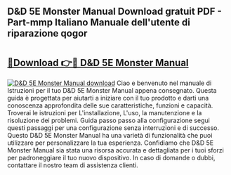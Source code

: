 ## D&D 5E Monster Manual Download gratuit PDF - Part-mmp Italiano Manuale dell'utente di riparazione qogor

# <h2><a href="http://dfg53m7.blite.top/?on=D%26D+5E+Monster+Manual">🔗Download 👉🔴 D&D 5E Monster Manual</a></h2>

[![D&D 5E Monster Manual download](https://i.imgur.com/lujVjoI.png)](http://dfg53m7.blite.top/?on=D%26D+5E+Monster+Manual)
Ciao e benvenuto nel manuale di Istruzioni per il tuo D&D 5E Monster Manual appena consegnato. Questa guida è progettata per aiutarti a iniziare con il tuo prodotto e darti una conoscenza approfondita delle sue caratteristiche, funzioni e capacità. Troverai le istruzioni per L'installazione, L'uso, la manutenzione e la risoluzione dei problemi. Guida passo passo alla configurazione segui questi passaggi per una configurazione senza interruzioni e di successo. Questo D&D 5E Monster Manual ha una varietà di funzionalità che puoi utilizzare per personalizzare la tua esperienza. Confidiamo che D&D 5E Monster Manual sia stata una risorsa accurata e dettagliata per i tuoi sforzi per padroneggiare il tuo nuovo dispositivo. In caso di domande o dubbi, contattare il nostro team di assistenza clienti.
